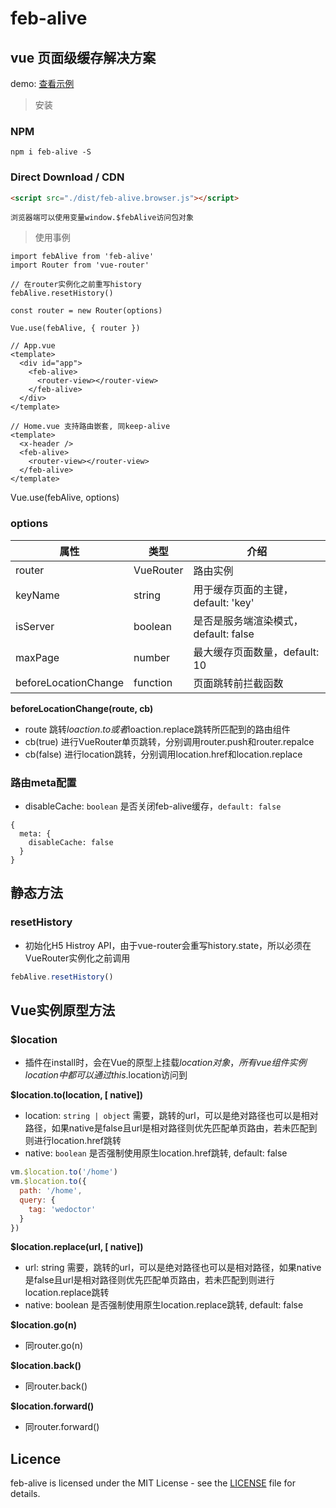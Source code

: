 # feb-alive

## vue 页面级缓存解决方案

demo: [查看示例](http://demo.hgaoke.com/febalive)

> 安装
### NPM
```
npm i feb-alive -S
```

### Direct Download / CDN

```html
<script src="./dist/feb-alive.browser.js"></script>
```
`浏览器端可以使用变量window.$febAlive访问包对象`

>使用事例
```
import febAlive from 'feb-alive'
import Router from 'vue-router'

// 在router实例化之前重写history
febAlive.resetHistory()

const router = new Router(options)

Vue.use(febAlive, { router })
```
```
// App.vue
<template>
  <div id="app">
    <feb-alive>
      <router-view></router-view>
    </feb-alive>
  </div>
</template>
```
```
// Home.vue 支持路由嵌套, 同keep-alive
<template>
  <x-header />
  <feb-alive>
    <router-view></router-view>
  </feb-alive>
</template>
```

Vue.use(febAlive, options)

### options
| 属性 | 类型 | 介绍 |
| - | - | - |
| router | VueRouter | 路由实例 |
| keyName | string | 用于缓存页面的主键，default: 'key' |
| isServer | boolean | 是否是服务端渲染模式，default: false |
| maxPage | number | 最大缓存页面数量，default: 10 |
| beforeLocationChange | function | 页面跳转前拦截函数 |

**beforeLocationChange(route, cb)**
* route 跳转$loaction.to或者$loaction.replace跳转所匹配到的路由组件
* cb(true) 进行VueRouter单页跳转，分别调用router.push和router.repalce
* cb(false) 进行location跳转，分别调用location.href和location.replace

### 路由meta配置
* disableCache: `boolean` 是否关闭feb-alive缓存，`default: false`
```
{
  meta: {
    disableCache: false
  }
}
```

## 静态方法

### resetHistory
* 初始化H5 Histroy API，由于vue-router会重写history.state，所以必须在VueRouter实例化之前调用
```js
febAlive.resetHistory()
```

## Vue实例原型方法
### $location
* 插件在install时，会在Vue的原型上挂载$location对象，所有vue组件实例location中都可以通过this.$location访问到

**$location.to(location, [ native])**
* location: `string | object` 需要，跳转的url，可以是绝对路径也可以是相对路径，如果native是false且url是相对路径则优先匹配单页路由，若未匹配到则进行location.href跳转
* native: `boolean` 是否强制使用原生location.href跳转, default: false
```js
vm.$location.to('/home')
vm.$location.to({
  path: '/home',
  query: {
    tag: 'wedoctor'
  }
})
```

**$location.replace(url, [ native])**
* url: string 需要，跳转的url，可以是绝对路径也可以是相对路径，如果native是false且url是相对路径则优先匹配单页路由，若未匹配到则进行location.replace跳转
* native: boolean 是否强制使用原生location.replace跳转, default: false

**$location.go(n)**
* 同router.go(n)

**$location.back()**
* 同router.back()

**$location.forward()**
* 同router.forward()

## Licence

feb-alive is licensed under the MIT License - see the [LICENSE](https://github.com/wefront/feb-alive/blob/master/LICENCE) file for details.

